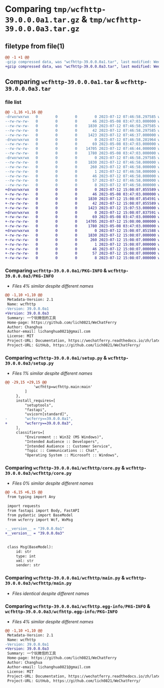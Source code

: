 # Comparing `tmp/wcfhttp-39.0.0.0a1.tar.gz` & `tmp/wcfhttp-39.0.0.0a3.tar.gz`

## filetype from file(1)

```diff
@@ -1 +1 @@
-gzip compressed data, was "wcfhttp-39.0.0.0a1.tar", last modified: Wed Jul 12 07:46:58 2023, max compression
+gzip compressed data, was "wcfhttp-39.0.0.0a3.tar", last modified: Wed Jul 12 15:08:07 2023, max compression
```

## Comparing `wcfhttp-39.0.0.0a1.tar` & `wcfhttp-39.0.0.0a3.tar`

### file list

```diff
@@ -1,16 +1,16 @@
-drwxrwxrwx   0        0        0        0 2023-07-12 07:46:58.297585 wcfhttp-39.0.0.0a1/
--rw-rw-rw-   0        0        0       46 2023-05-08 03:47:03.000000 wcfhttp-39.0.0.0a1/MANIFEST.in
--rw-rw-rw-   0        0        0     1830 2023-07-12 07:46:58.297585 wcfhttp-39.0.0.0a1/PKG-INFO
--rw-rw-rw-   0        0        0       42 2023-07-12 07:46:58.297585 wcfhttp-39.0.0.0a1/setup.cfg
--rw-rw-rw-   0        0        0     1423 2023-07-12 07:46:37.000000 wcfhttp-39.0.0.0a1/setup.py
-drwxrwxrwx   0        0        0        0 2023-07-12 07:46:58.281964 wcfhttp-39.0.0.0a1/wcfhttp/
--rw-rw-rw-   0        0        0       69 2023-05-08 03:47:03.000000 wcfhttp-39.0.0.0a1/wcfhttp/__init__.py
--rw-rw-rw-   0        0        0    14705 2023-07-12 07:46:44.000000 wcfhttp-39.0.0.0a1/wcfhttp/core.py
--rw-rw-rw-   0        0        0     1780 2023-05-08 03:47:03.000000 wcfhttp-39.0.0.0a1/wcfhttp/main.py
-drwxrwxrwx   0        0        0        0 2023-07-12 07:46:58.297585 wcfhttp-39.0.0.0a1/wcfhttp.egg-info/
--rw-rw-rw-   0        0        0     1830 2023-07-12 07:46:58.000000 wcfhttp-39.0.0.0a1/wcfhttp.egg-info/PKG-INFO
--rw-rw-rw-   0        0        0      260 2023-07-12 07:46:58.000000 wcfhttp-39.0.0.0a1/wcfhttp.egg-info/SOURCES.txt
--rw-rw-rw-   0        0        0        1 2023-07-12 07:46:58.000000 wcfhttp-39.0.0.0a1/wcfhttp.egg-info/dependency_links.txt
--rw-rw-rw-   0        0        0       46 2023-07-12 07:46:58.000000 wcfhttp-39.0.0.0a1/wcfhttp.egg-info/entry_points.txt
--rw-rw-rw-   0        0        0       57 2023-07-12 07:46:58.000000 wcfhttp-39.0.0.0a1/wcfhttp.egg-info/requires.txt
--rw-rw-rw-   0        0        0        8 2023-07-12 07:46:58.000000 wcfhttp-39.0.0.0a1/wcfhttp.egg-info/top_level.txt
+drwxrwxrwx   0        0        0        0 2023-07-12 15:08:07.855589 wcfhttp-39.0.0.0a3/
+-rw-rw-rw-   0        0        0       46 2023-05-08 03:47:03.000000 wcfhttp-39.0.0.0a3/MANIFEST.in
+-rw-rw-rw-   0        0        0     1830 2023-07-12 15:08:07.854591 wcfhttp-39.0.0.0a3/PKG-INFO
+-rw-rw-rw-   0        0        0       42 2023-07-12 15:08:07.855589 wcfhttp-39.0.0.0a3/setup.cfg
+-rw-rw-rw-   0        0        0     1423 2023-07-12 15:07:53.000000 wcfhttp-39.0.0.0a3/setup.py
+drwxrwxrwx   0        0        0        0 2023-07-12 15:08:07.837591 wcfhttp-39.0.0.0a3/wcfhttp/
+-rw-rw-rw-   0        0        0       69 2023-05-08 03:47:03.000000 wcfhttp-39.0.0.0a3/wcfhttp/__init__.py
+-rw-rw-rw-   0        0        0    14705 2023-07-12 15:08:00.000000 wcfhttp-39.0.0.0a3/wcfhttp/core.py
+-rw-rw-rw-   0        0        0     1780 2023-05-08 03:47:03.000000 wcfhttp-39.0.0.0a3/wcfhttp/main.py
+drwxrwxrwx   0        0        0        0 2023-07-12 15:08:07.851588 wcfhttp-39.0.0.0a3/wcfhttp.egg-info/
+-rw-rw-rw-   0        0        0     1830 2023-07-12 15:08:07.000000 wcfhttp-39.0.0.0a3/wcfhttp.egg-info/PKG-INFO
+-rw-rw-rw-   0        0        0      260 2023-07-12 15:08:07.000000 wcfhttp-39.0.0.0a3/wcfhttp.egg-info/SOURCES.txt
+-rw-rw-rw-   0        0        0        1 2023-07-12 15:08:07.000000 wcfhttp-39.0.0.0a3/wcfhttp.egg-info/dependency_links.txt
+-rw-rw-rw-   0        0        0       46 2023-07-12 15:08:07.000000 wcfhttp-39.0.0.0a3/wcfhttp.egg-info/entry_points.txt
+-rw-rw-rw-   0        0        0       57 2023-07-12 15:08:07.000000 wcfhttp-39.0.0.0a3/wcfhttp.egg-info/requires.txt
+-rw-rw-rw-   0        0        0        8 2023-07-12 15:08:07.000000 wcfhttp-39.0.0.0a3/wcfhttp.egg-info/top_level.txt
```

### Comparing `wcfhttp-39.0.0.0a1/PKG-INFO` & `wcfhttp-39.0.0.0a3/PKG-INFO`

 * *Files 4% similar despite different names*

```diff
@@ -1,10 +1,10 @@
 Metadata-Version: 2.1
 Name: wcfhttp
-Version: 39.0.0.0a1
+Version: 39.0.0.0a3
 Summary: 一个玩微信的工具
 Home-page: https://github.com/lich0821/WeChatFerry
 Author: Changhua
 Author-email: lichanghua0821@gmail.com
 License: MIT
 Project-URL: Documentation, https://wechatferry.readthedocs.io/zh/latest/index.html
 Project-URL: GitHub, https://github.com/lich0821/WeChatFerry/
```

### Comparing `wcfhttp-39.0.0.0a1/setup.py` & `wcfhttp-39.0.0.0a3/setup.py`

 * *Files 1% similar despite different names*

```diff
@@ -29,15 +29,15 @@
             'wcfhttp=wcfhttp.main:main'
         ]
     },
     install_requires=[
         "setuptools",
         "fastapi",
         "uvicorn[standard]",
-        "wcferry==39.0.0.0a1",
+        "wcferry==39.0.0.0a3",
     ],
     classifiers=[
         "Environment :: Win32 (MS Windows)",
         "Intended Audience :: Developers",
         "Intended Audience :: Customer Service",
         "Topic :: Communications :: Chat",
         "Operating System :: Microsoft :: Windows",
```

### Comparing `wcfhttp-39.0.0.0a1/wcfhttp/core.py` & `wcfhttp-39.0.0.0a3/wcfhttp/core.py`

 * *Files 0% similar despite different names*

```diff
@@ -6,15 +6,15 @@
 from typing import Any
 
 import requests
 from fastapi import Body, FastAPI
 from pydantic import BaseModel
 from wcferry import Wcf, WxMsg
 
-__version__ = "39.0.0.0a1"
+__version__ = "39.0.0.0a3"
 
 
 class Msg(BaseModel):
     id: str
     type: int
     xml: str
     sender: str
```

### Comparing `wcfhttp-39.0.0.0a1/wcfhttp/main.py` & `wcfhttp-39.0.0.0a3/wcfhttp/main.py`

 * *Files identical despite different names*

### Comparing `wcfhttp-39.0.0.0a1/wcfhttp.egg-info/PKG-INFO` & `wcfhttp-39.0.0.0a3/wcfhttp.egg-info/PKG-INFO`

 * *Files 4% similar despite different names*

```diff
@@ -1,10 +1,10 @@
 Metadata-Version: 2.1
 Name: wcfhttp
-Version: 39.0.0.0a1
+Version: 39.0.0.0a3
 Summary: 一个玩微信的工具
 Home-page: https://github.com/lich0821/WeChatFerry
 Author: Changhua
 Author-email: lichanghua0821@gmail.com
 License: MIT
 Project-URL: Documentation, https://wechatferry.readthedocs.io/zh/latest/index.html
 Project-URL: GitHub, https://github.com/lich0821/WeChatFerry/
```

